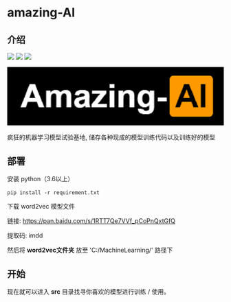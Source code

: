 # amazing-AI

## 介绍
![](https://img.shields.io/badge/-%20mad-orange) ![](https://img.shields.io/badge/-%20crazy-grey) ![](https://img.shields.io/badge/-%20amazing-blue)

![](https://github.com/amazingTest/amazing-AI/blob/master/images/Logo.png)

疯狂的机器学习模型试验基地, 储存各种现成的模型训练代码以及训练好的模型

## 部署

安装 python（3.6以上）

    pip install -r requirement.txt

下载 word2vec 模型文件

链接: https://pan.baidu.com/s/1RTT7Qe7VVf_pCoPnQxtGfQ

提取码: imdd

然后将 **word2vec文件夹** 放至 'C:/MachineLearning/' 路径下

## 开始

现在就可以进入 **src** 目录找寻你喜欢的模型进行训练 / 使用。



